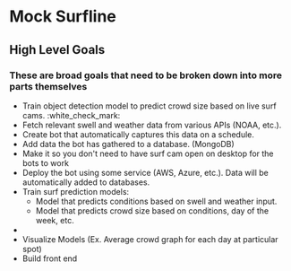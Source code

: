 <h1>Mock Surfline</h1>

<h2>High Level Goals</h2>
<h3>These are broad goals that need to be broken down into more parts themselves</h3>

<ul>
    <li>Train object detection model to predict crowd size based on live surf cams. :white_check_mark:</li>
    <li>Fetch relevant swell and weather data from various APIs (NOAA, etc.).</li>
    <li>Create bot that automatically captures this data on a schedule.</li>
    <li>Add data the bot has gathered to a database. (MongoDB)</li>
    <li>Make it so you don't need to have surf cam open on desktop for the bots to work</li>
    <li>Deploy the bot using some service (AWS, Azure, etc.). Data will be automatically added to databases.</li>
    <li>Train surf prediction models:
        <ul>
            <li>Model that predicts conditions based on swell and weather input.</li>
            <li>Model that predicts crowd size based on conditions, day of the week, etc.</li>
        </ul>
    <li>
    <li>Visualize Models (Ex. Average crowd graph for each day at particular spot)</li>
    <li>Build front end</li>